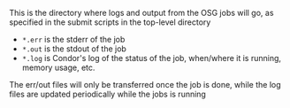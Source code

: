 This is the directory where logs and output from the OSG jobs will go, as specified in the submit scripts in the top-level directory

- `*.err` is the stderr of the job
- `*.out` is the stdout of the job
- `*.log` is Condor's log of the status of the job, when/where it is running, memory usage, etc.

The err/out files will only be transferred once the job is done, while the log files are updated periodically while the jobs is running
